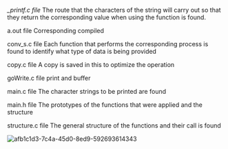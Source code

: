 *_printf.c file*
The route that the characters of the string will carry out so that they return the corresponding value when using the function is found.

a.out file
Corresponding compiled

conv_s.c file
Each function that performs the corresponding process is found to identify what type of data is being provided

copy.c file
A copy is saved in this to optimize the operation

goWrite.c file
print and buffer

main.c file
The character strings to be printed are found

main.h file
The prototypes of the functions that were applied and the structure

structure.c file
The general structure of the functions and their call is found

![afb1c1d3-7c4a-45d0-8ed9-592693614343](https://user-images.githubusercontent.com/98244181/160253059-3eaa9a37-1055-4eb8-9d1b-1885857f1e69.jpeg)
